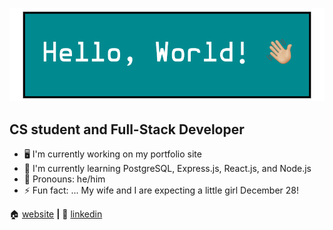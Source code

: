 ![Hello, World! 👋🏼](/images/profile-img.png)

## CS student and Full-Stack Developer

- 🖥  I'm currently working on my portfolio site
- 🌱  I'm currently learning PostgreSQL, Express.js, React.js, and Node.js
- 🙂  Pronouns: he/him
- ⚡  Fun fact: ... My wife and I are expecting a little girl December 28!

🏠 [website][website] **|**
👔 [linkedin][linkedin]

[website]: https://michaelnavarro.io
[linkedin]: https://www.linkedin.com/in/michael-navarro-297438167/
